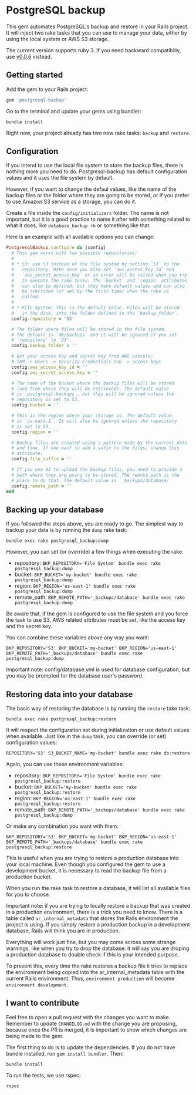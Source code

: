 # PostgreSQL backup

This gem automates PostgreSQL's backup and restore in your Rails project. It will inject two rake tasks that you can use to manage your data, either by using the local system or AWS S3 storage.

The current version supports ruby 3. If you need backward compatibiliy, use [v0.0.6](https://rubygems.org/gems/postgresql-backup/versions/0.0.6) instead.

## Getting started

Add the gem to your Rails project:

```ruby
gem 'postgresql-backup'
```

Go to the terminal and update your gems using bundler:

```
bundle install
```

Right now, your project already has two new rake tasks: `backup` and `restore`.

## Configuration

If you intend to use the local file system to store the backup files, there is nothing more you need to do. Postgresql-backup has default configuration values and it uses the file system by default.

However, if you want to change the defaul values, like the name of the backup files or the folder where they are going to be stored, or if you prefer to use Amazon S3 service as a storage, you can do it.

Create a file inside the `config/initializers` folder. The name is not important, but it is a good practice to name it after with something related to what it does, like `database_backup.rb` or something like that.

Here is an example with all available options you can change:

```ruby
PostgresqlBackup.configure do |config|
  # This gem works with two possible repositories:
  #
  # * S3: use S3 instead of the file system by setting `S3` to the
  #   repository. Make sure you also set `aws_access_key_id` and
  #   `aws_secret_access_key` or an error will be raised when you try
  #   to execute the rake tasks. The `bucket` and `region` attributes
  #   can also be defined, but they have default values and can also
  #   be overriden (or set by the first time) when the rake is
  #   called.
  #
  # * File System: this is the default value. Files will be stored
  #   in the disk, into the folder defined in the `backup_folder`.
  config.repository = 'S3'

  # The folder where files will be stored in the file system.
  # The default is `db/backups` and it will be ignored if you set
  # `repository` to 'S3'.
  config.backup_folder = ''

  # Get your access key and secret key from AWS console:
  # IAM -> Users -> Security Credentials tab -> access keys
  config.aws_access_key_id = ''
  config.aws_secret_access_key = ''

  # The name of the bucket where the backup files will be stored
  # (and from where they will be retrieved). The default value
  # is `postgresql-backups`, but this will be ignored unless the
  # repository is set to S3.
  config.bucket = ''

  # This is the region where your storage is. The default value
  # is `us-east-1`. It will also be ignored unless the repository
  # is set to S3.
  config.region = ''

  # Backup files are created using a pattern made by the current date
  # and time. If you want to add a sufix to the files, change this
  # attribute.
  config.file_suffix = ''

  # If you use S3 to upload the backup files, you need to provide a
  # path where they are going to be stored. The remote path is the
  # place to do that. The default value is `_backups/database/`
  config.remote_path = ''
end
```

## Backing up your database

If you followed the steps above, you are ready to go. The simplest way to backup your data is by running the `dump` rake task:

```
bundle exec rake postgresql_backup:dump
```

However, you can set (or override) a few things when executing the rake:

- repository: `BKP_REPOSITORY='File System' bundle exec rake postgresql_backup:dump`
- bucket: `BKP_BUCKET='my-bucket' bundle exec rake postgresql_backup:dump`
- region: `BKP_REGION='us-east-1' bundle exec rake postgresql_backup:dump`
- remote_path: `BKP_REMOTE_PATH='_backups/database' bundle exec rake postgresql_backup:dump`

Be aware that, if the gem is configured to use the file system and you force the task to use S3, AWS related attributes must be set, like the access key and the secret key.

You can combine these variables above any way you want:

```
BKP_REPOSITORY='S3' BKP_BUCKET='my-bucket' BKP_REGION='us-east-1' BKP_REMOTE_PATH='_backups/database' bundle exec rake postgresql_backup:dump
```

Important note: config/database.yml is used for database configuration,
but you may be prompted for the database user's password.

## Restoring data into your database

The basic way of restoring the database is by running the `restore` take task:

```
bundle exec rake postgresql_backup:restore
```

It will respect the configuration set during initialization or use default values when available. Just like in the `dump` task, you can override (or set) configuration values:

```
REPOSITORY='S3' S3_BUCKET_NAME='my-bucket' bundle exec rake db:restore
```

Again, you can use these environment variables:

- repository: `BKP_REPOSITORY='File System' bundle exec rake postgresql_backup:restore`
- bucket: `BKP_BUCKET='my-bucket' bundle exec rake postgresql_backup:restore`
- region: `BKP_REGION='us-east-1' bundle exec rake postgresql_backup:restore`
- remote_path: `BKP_REMOTE_PATH='_backups/database' bundle exec rake postgresql_backup:dump`

Or make any combination you want with them:

```
BKP_REPOSITORY='S3' BKP_BUCKET='my-bucket' BKP_REGION='us-east-1' BKP_REMOTE_PATH='_backups/database' bundle exec rake postgresql_backup:restore
```

This is useful when you are trying to restore a production database into your local machine. Even though you configured the gem to use a development bucket, it is necessary to read the backup file from a production bucket.

When you run the rake task to restore a database, it will list all available files for you to choose.

Important note: if you are trying to locally restore a backup that was created in a production environment, there is a trick you need to know. There is a table called `ar_internal_metadata` that stores the Rails environment the project is using. If you simply restore a production backup in a development database, Rails will think you are in production.

Everything will work just fine, but you may come across some strange warnings, like when you try to drop the database: it will say you are droping a production database to double check if this is your intended purpose.

To prevent this, every time the rake restores a backup file it tries to replace the environment being copied into the ar_internal_metadata table with the current Rails environment. Thus, `environment production` will become `environment development`.

## I want to contribute

Feel free to open a pull request with the changes you want to make. Remember to update `CHANGELOG.md` with the change you are proposing, because once the PR is merged, it is important to show which changes are being made to the gem.

The first thing to do is to update the dependencies. If you do not have bundle installed, run `gem install bundler`. Then:

```
bundle install
```

To run the tests, we use rspec:

```
rspec
```